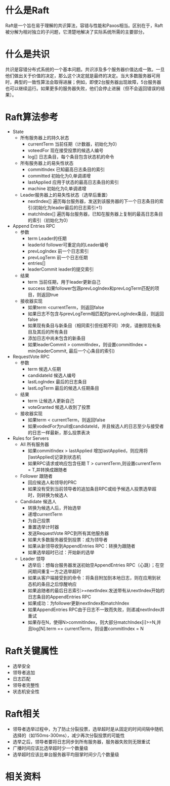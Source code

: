 # 什么是Raft

Raft是一个旨在易于理解的共识算法，容错与性能和Paxos相当。区别在于，Raft被分解为相对独立的子问题，它清楚地解决了实际系统所需的主要部分。

# 什么是共识

共识是容错分布式系统的一个基本问题。共识涉及多个服务器价值达成一致。一旦他们做出关于价值的决定，那么这个决定就是最终的决定。当大多数服务器可用时，典型的一致性算法会取得进展；例如，即使2台服务器出现故障，5台服务器也可以继续运行。如果更多的服务器失败，他们会停止进展（但不会返回错误的结果）。

# Raft算法参考

* State
  * 所有服务器上的持久状态
    * currentTerm 当前任期（计数器，初始化为0）
    * voteedFor 现在接受投票的候选人编号
    * log[] 日志条目，每个条目包含状态机的命令
  * 所有服务器上的易失性状态
    * commitIndex 已知最高日志条目的索引
    * committed 初始化为0,单调递增
    * lastApplied 应用于状态的最高日志条目的索引
    * machine 初始化为0,单调递增
  * Leader服务器上的易失性状态（选举后重置）
    * nextIndex[] 遍历每台服务器，发送到该服务器的下一个日志条目的索引(初始化为leader最后的日志索引+1）
    * matchIndex[] 遍历每台服务器，已知在服务器上复制的最高日志条目的索引（初始化为0）
* Append Entries RPC
  * 参数
    * term Leader的任期
    * leaderId follower可重定向的Leader编号
    * prevLogIndex 前一个日志索引 
    * prevLogTerm 前一个日志任期
    * entries[]
    * leaderCommit leader的提交索引
  * 结果
    * term 当前任期，用于leader更新自己
    * success 如果follower包涵prevLogIndex和prevLogTerm匹配的项目，则返回true
  * 接收器实现
    * 如果term <currentTerm，则返回false
    * 如果日志不包含与prevLogTerm相匹配的prevLogIndex条目，则返回false
    * 如果现有条目与新条目（相同索引但任期不同）冲突，请删除现有条目及其后的所有条目
    * 添加日志中尚未包含的新条目
    * 如果leaderCommit > commitIndex，则设置commitIndex = min(leaderCommit, 最后一个心条目的索引)
* RequestVote RPC
  * 参数
    * term 候选人任期
    * candidateId 候选人编号
    * lastLogIndex 最后的日志条目
    * lastLogTerm 最后的候选人任期条目
  * 结果
    * term 让候选人更新自己
    * voteGranted 候选人收到了投票
  * 接收器实现
    * 如果term < currentTerm，则返回false
    * 如果vodedFor为null或candidateId，并且候选人的日志至少与接受者的日志一样最新，那么投票表决
* Rules for Servers
  * All 所有服务器
    * 如果commitIndex > lastApplied 增加lastApplied，则应用将[lastApplied]记录到状态机
    * 如果RPC请求或响应包含任期 T > currentTerm,则设置currentTerm = T,并转换成跟随者
  * Follower 跟随者
    * 回应候选人和领导的PRC
    * 如果没有受到当前领导者的追加条目RPC或给予候选人投票选举超时，则转换为候选人
  * Candidate 候选人
    * 转换为候选人后，开始选举
    * 递增currentTerm
    * 为自己投票
    * 重置选举计时器
    * 发送RequestVote RPC到所有其他服务器
    * 如果大多数服务器受到投票：成为领导者
    * 如果从新领导收到AppendEntries RPC：转换为跟随者
    * 如果选举超时已过：开始新的选举
  * Leader 领导
    * 选举后：想每台服务器发送初始空AppendEntries RPC（心跳）；在空闲期间重复一方之选举超时
    * 如果从客户端接受到的命令：将条目附加到本地日志，则在应用到状态机的条目之后惊醒响应
    * 如果追随者的最后日志索引>=nextIndex:发送带有从nextIndex开始的日志条目的AppendEntries RPC
    * 如果成功：为follower更新nextIndex和matchIndex
    * 如果AppendEntries RPC由于日志不一致而失败，则递减nextIndex并重试
    * 如果存在N，使得N>commitIndex，则大部分matchIndex[i]>=N,并且log[N].term == currentTerm，则设置commitIndex = N



# Raft关键属性

* 选举安全
* 领导者追加
* 日志匹配
* 领导者完整性
* 状态机安全性

# Raft相关

* 领导者选举过程中，为了防止分裂投票，选举超时是从固定的时间间隔中随机选择的（如150ms-300ms），减少再次分裂投票的可能性
* 选举之后，领导者要将日志同步到所有服务器，服务器失败则无限重试
* 广播时间应该比选举超时少一个数量级
* 选举超时应该比单台服务器平均鼓掌时间少几个数量级

# 相关资料

[1]: https://raft.github.io/	"Raft项目地址"
[2]: https://raft.github.io/raft.pdf	"Raft论文地址"
[3]: http://www.jdon.com/artichect/raft.html 	"Raft中文解析"